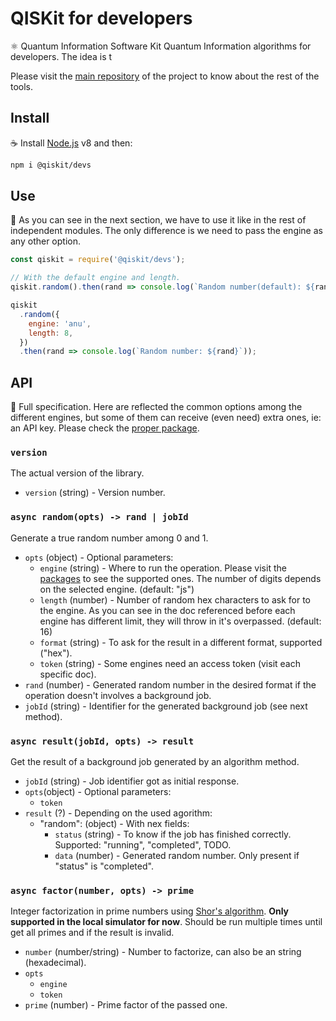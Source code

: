 # QISKit for developers

:atom_symbol: Quantum Information Software Kit Quantum Information algorithms for developers. The idea is t

Please visit the [main repository](https://github.com/QISKit/qiskit-sdk-js) of the project to know about the rest of the tools.

## Install

:coffee: Install [Node.js](https://nodejs.org/download) v8 and then:

```sh
npm i @qiskit/devs
```

## Use

:pencil: As you can see in the next section, we have to use it like in the rest of independent modules. The only difference is we need to pass the engine as any other option.

```js
const qiskit = require('@qiskit/devs');

// With the default engine and length.
qiskit.random().then(rand => console.log(`Random number(default): ${rand}`));

qiskit
  .random({
    engine: 'anu',
    length: 8,
  })
  .then(rand => console.log(`Random number: ${rand}`));
```

## API

:eyes: Full specification. Here are reflected the common options among the different engines, but some of them can receive (even need) extra ones, ie: an API key. Please check the [proper package](packages).

### `version`

The actual version of the library.

* `version` (string) - Version number.

### `async random(opts) -> rand | jobId`

Generate a true random number among 0 and 1.

* `opts` (object) - Optional parameters:
  * `engine` (string) - Where to run the operation. Please visit the [packages](https://github.ibm.com/jesusper/qiskit-sdk-js-next/tree/master/packages) to see the supported ones. The number of digits depends on the selected engine. (default: "js")
  * `length` (number) - Number of random hex characters to ask for to the engine. As you can see in the doc referenced before each engine has different limit, they will throw in it's overpassed. (default: 16)
  * `format` (string) - To ask for the result in a different format, supported ("hex").
  * `token` (string) - Some engines need an access token (visit each specific doc).
* `rand` (number) - Generated random number in the desired format if the operation doesn't involves a background job.
* `jobId` (string) - Identifier for the generated background job (see next method).

### `async result(jobId, opts) -> result`

Get the result of a background job generated by an algorithm method.

* `jobId` (string) - Job identifier got as initial response.
* `opts`(object) - Optional parameters:
  * `token`
* `result` (?) - Depending on the used agorithm:
  * "random": (object) - With nex fields:
    * `status` (string) - To know if the job has finished correctly. Supported: "running", "completed", TODO.
    * `data` (number) - Generated random number. Only present if "status" is "completed".

### `async factor(number, opts) -> prime`

Integer factorization in prime numbers using [Shor's algorithm](https://en.wikipedia.org/wiki/Shor%27s_algorithm). **Only supported in the local simulator for now**. Should be run multiple times until get all primes and if the result is invalid.

* `number` (number/string) - Number to factorize, can also be an string (hexadecimal).
* `opts`
  * `engine`
  * `token`
* `prime` (number) - Prime factor of the passed one.
